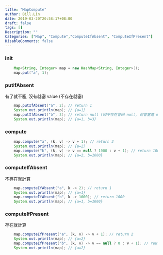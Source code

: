 ```yaml
---
title: "MapCompute"
author: Bill.Lin
date: 2019-03-20T20:58:17+08:00
draft: false
tags: []
Description: ""
Categories: ["Map", "Compute","ComputeIfAbsent", "ComputeIfPresent"]
DisableComments: false
---
```


### init

```java
    Map<String, Integer> map = new HashMap<String, Integer>();
    map.put("a", 1);

```

### putIfAbsent

有了就不塞, 沒有就塞 value (不存在就塞)

```java
    map.putIfAbsent("a", 2); // return 1
    System.out.println(map); // {a=1}
    map.putIfAbsent("b", 3); // return null (因不存在會回 null, 但會塞進 map)
    System.out.println(map); // {a=1, b=3}
```

### compute

```java
    map.compute("a", (k, v) -> v + 1); // return 2
    System.out.println(map); // {a=2}
    map.compute("b", (k, v) -> v == null ? 1000 : v + 1); // return 1000
    System.out.println(map); // {a=2, b=1000}

```

### computeIfAbsent

不存在就計算

```java
    map.computeIfAbsent("a", k -> 2); // return 1
    System.out.println(map); // {a=1}
    map.computeIfAbsent("b", k -> 1000); // return 1000
    System.out.println(map); // {a=1, b=1000} 

```

### computeIfPresent

存在就計算

```java
    map.computeIfPresent("a", (k, v) -> v + 1); // return 2
    System.out.println(map); // {a=2}
    map.computeIfPresent("b", (k, v) -> v == null ? 0 : v + 1); // reutrn null
    System.out.println(map); // {a=2}
```



